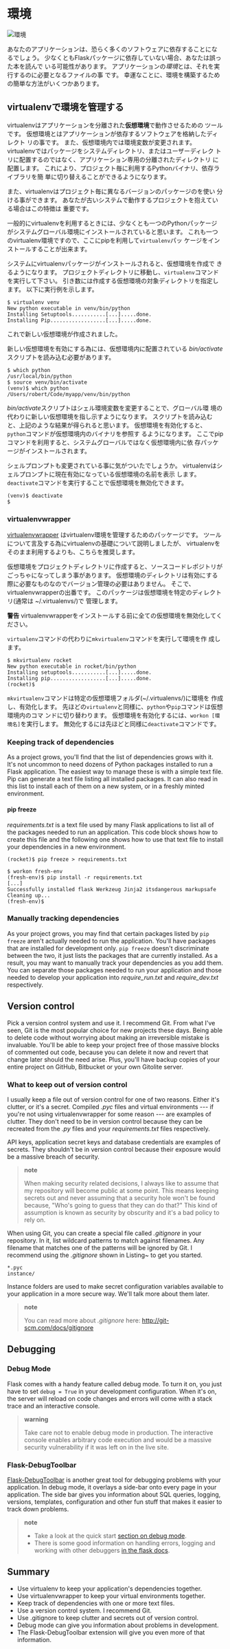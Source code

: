 # 環境

![環境](images/environment.png)

あなたのアプリケーションは、恐らく多くのソフトウェアに依存することにな
るでしょう。
少なくともFlaskパッケージに依存していない場合、あなたは誤った本を読んで
いる可能性があります。
アプリケーションの*環境*とは、それを実行するのに必要となるファイルの事
です。
幸運なことに、環境を構築するための簡単な方法がいくつかあります。

## virtualenvで環境を管理する

virtualenvはアプリケーションを分離された**仮想環境**で動作させるための
ツールです。
仮想環境とはアプリケーションが依存するソフトウェアを格納したディレクト
リの事です。
また、仮想環境内では環境変数が変更されます。
virtualenvではパッケージをシステムディレクトリ、またはユーザーディレク
トリに配置するのではなく、アプリケーション専用の分離されたディレクトリ
に配置します。
これにより、プロジェクト毎に利用するPythonバイナリ、依存ライブラリを簡
単に切り替えることができるようになります。

また、virtualenvはプロジェクト毎に異なるバージョンのパッケージのを使い
分ける事ができます。
あなたが古いシステムで動作するプロジェクトを抱えている場合はこの特徴は
重要です。

一般的にvirtualenvを利用するときには、少なくとも一つのPythonパッケージ
がシステムグローバル環境にインストールされていると思います。
これも一つのvirtualenv環境ですので、ここにpipを利用して`virtualenv`パッ
ケージをインストールすることが出来ます。

システムにvirtualenvパッケージがインストールされると、仮想環境を作成で
きるようになります。
プロジェクトディレクトリに移動し、`virtualenv`コマンドを実行して下さい。
引き数には作成する仮想環境の対象ディレクトリを指定します。
以下に実行例を示します。

~~~ {style=command}
$ virtualenv venv
New python executable in venv/bin/python
Installing Setuptools...........[...].....done.
Installing Pip..................[...].....done.
~~~

これで新しい仮想環境が作成されました。

新しい仮想環境を有効にする為には、仮想環境内に配置されている
*bin/activate* スクリプトを読み込む必要があります。

~~~ {style=command}
$ which python
/usr/local/bin/python
$ source venv/bin/activate
(venv)$ which python
/Users/robert/Code/myapp/venv/bin/python
~~~~

*bin/activate*スクリプトはシェル環境変数を変更することで、グローバル環
 境の代わりに新しい仮想環境を指し示すようになります。
スクリプトを読み込むと、上記のような結果が得られると思います。
仮想環境を有効化すると、`python`コマンドが仮想環境内のバイナリを参照す
るようになります。
ここでpipコマンドを利用すると、システムグローバルではなく仮想環境内に依
存パッケージがインストールされます。

シェルプロンプトも変更されている事に気がついたでしょうか。
virtualenvはシェルプロンプトに現在有効になっている仮想環境の名前を表示
します。
`deactivate`コマンドを実行することで仮想環境を無効化できます。

~~~ {style=command}
(venv)$ deactivate
$
~~~

### virtualenvwrapper

[virtualenvwrapper](http://virtualenvwrapper.readthedocs.org/en/latest/)
はvirtualenv環境を管理するためのパッケージです。
ツールについて言及する為にvirtualenvの基礎について説明しましたが、
virtualenvをそのまま利用するよりも、こちらを推奨します。

仮想環境をプロジェクトディレクトリに作成すると、ソースコードレポジトリがごっちゃになってしまう事があります。
仮想環境のディレクトリは有効にする際に必要なものなのでバージョン管理の必要はありません。
そこで、virtualenvwrapperの出番です。
このパッケージは仮想環境を特定のディレクトリ(通常は ~/.virtualenvs/)で
管理します。

**警告**
virtualenvwrapperをインストールする前に全ての仮想環境を無効化してください。

`virtualenv`コマンドの代わりに`mkvirtualenv`コマンドを実行して環境を作
成します。

~~~ {style=command}
$ mkvirtualenv rocket
New python executable in rocket/bin/python
Installing setuptools...........[...].....done.
Installing pip..................[...].....done.
(rocket)$
~~~~

`mkvirtualenv`コマンドは特定の仮想環境フォルダ(~/.virtualenvs/)に環境を
作成し、有効化します。
先ほどの`virtualenv`と同様に、`python`や`pip`コマンドは仮想環境内のコマ
ンドに切り替わります。
仮想環境を有効化するには、`workon [環境名]`を実行します。
無効化するには先ほどと同様に`deactivate`コマンドです。

### Keeping track of dependencies
As a project grows, you'll find that the list of dependencies grows with
it. It's not uncommon to need dozens of Python packages installed to run
a Flask application. The easiest way to manage these is with a simple
text file. Pip can generate a text file listing all installed packages.
It can also read in this list to install each of them on a new system,
or in a freshly minted environment.

#### pip freeze

*requirements.txt* is a text file used by many Flask applications to
list all of the packages needed to run an application. This code block
shows how to create this file and the following one shows how to use
that text file to install your dependencies in a new environment.

    (rocket)$ pip freeze > requirements.txt

    $ workon fresh-env
    (fresh-env)$ pip install -r requirements.txt
    [...]
    Successfully installed flask Werkzeug Jinja2 itsdangerous markupsafe
    Cleaning up...
    (fresh-env)$

### Manually tracking dependencies

As your project grows, you may find that certain packages listed by
`pip freeze` aren't actually needed to run the application. You'll have
packages that are installed for development only. `pip freeze` doesn't
discriminate between the two, it just lists the packages that are
currently installed. As a result, you may want to manually track your
dependencies as you add them. You can separate those packages needed to
run your application and those needed to develop your application into
*require\_run.txt* and *require\_dev.txt* respectively.

Version control
---------------

Pick a version control system and use it. I recommend Git. From what
I've seen, Git is the most popular choice for new projects these days.
Being able to delete code without worrying about making an irreversible
mistake is invaluable. You'll be able to keep your project free of those
massive blocks of commented out code, because you can delete it now and
revert that change later should the need arise. Plus, you'll have backup
copies of your entire project on GitHub, Bitbucket or your own Gitolite
server.

### What to keep out of version control

I usually keep a file out of version control for one of two reasons.
Either it's clutter, or it's a secret. Compiled *.pyc* files and virtual
environments --- if you're not using virtualenvwrapper for some reason
--- are examples of clutter. They don't need to be in version control
because they can be recreated from the *.py* files and your
*requirements.txt* files respectively.

API keys, application secret keys and database credentials are examples
of secrets. They shouldn't be in version control because their exposure
would be a massive breach of security.

> **note**
>
> When making security related decisions, I always like to assume that
> my repository will become public at some point. This means keeping
> secrets out and never assuming that a security hole won't be found
> because, "Who's going to guess that they can do that?" This kind of
> assumption is known as security by obscurity and it's a bad policy to
> rely on.

When using Git, you can create a special file called *.gitignore* in
your repository. In it, list wildcard patterns to match against
filenames. Any filename that matches one of the patterns will be ignored
by Git. I recommend using the *.gitignore* shown in Listing\~ to get you
started.

    *.pyc
    instance/

Instance folders are used to make secret configuration variables
available to your application in a more secure way. We'll talk more
about them later.

> **note**
>
> You can read more about *.gitignore* here:
> <http://git-scm.com/docs/gitignore>

Debugging
---------

### Debug Mode

Flask comes with a handy feature called debug mode. To turn it on, you
just have to set `debug = True` in your development configuration. When
it's on, the server will reload on code changes and errors will come
with a stack trace and an interactive console.

> **warning**
>
> Take care not to enable debug mode in production. The interactive
> console enables arbitrary code execution and would be a massive
> security vulnerability if it was left on in the live site.

### Flask-DebugToolbar

[Flask-DebugToolbar](http://flask-debugtoolbar.readthedocs.org/en/latest/)
is another great tool for debugging problems with your application. In
debug mode, it overlays a side-bar onto every page in your application.
The side bar gives you information about SQL queries, logging, versions,
templates, configuration and other fun stuff that makes it easier to
track down problems.

> **note**
>
> -   Take a look at the quick start [section on debug
>     mode](http://flask.pocoo.org/docs/quickstart/#debug-mode).
> -   There is some good information on handling errors, logging and
>     working with other debuggers [in the flask
>     docs](http://flask.pocoo.org/docs/errorhandling).

Summary
-------

-   Use virtualenv to keep your application's dependencies together.
-   Use virtualenvwrapper to keep your virtual environments together.
-   Keep track of dependencies with one or more text files.
-   Use a version control system. I recommend Git.
-   Use .gitignore to keep clutter and secrets out of version control.
-   Debug mode can give you information about problems in development.
-   The Flask-DebugToolbar extension will give you even more of that
    information.

